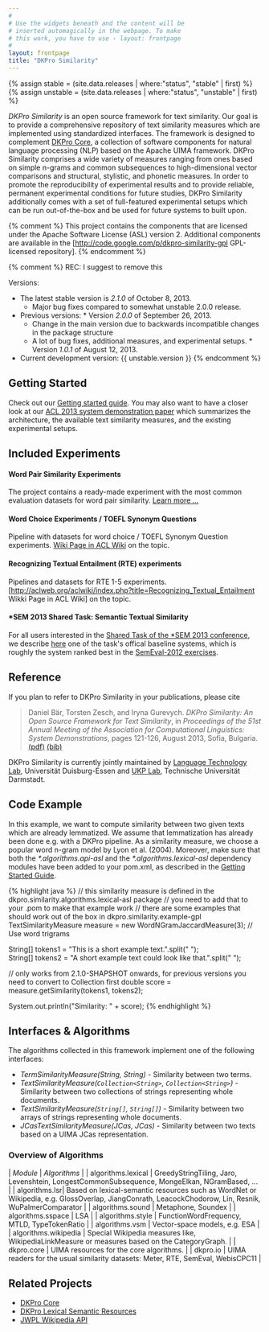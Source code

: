 ```yaml
---
#
# Use the widgets beneath and the content will be
# inserted automagically in the webpage. To make
# this work, you have to use › layout: frontpage
#
layout: frontpage
title: "DKPro Similarity"
---
```


{% assign stable = (site.data.releases | where:"status", "stable" | first) %}
{% assign unstable = (site.data.releases | where:"status", "unstable" | first) %}

*DKPro Similarity* is an open source framework for text similarity. Our goal is to provide a comprehensive repository of text similarity measures which are implemented using standardized interfaces. The framework is designed to complement [DKPro Core][DKPRO_CORE], a collection of software components for natural language processing (NLP) based on the Apache UIMA framework. DKPro Similarity comprises a wide variety of measures ranging from ones based on simple n-grams and common subsequences to high-dimensional vector comparisons and structural, stylistic, and phonetic measures. In order to promote the reproducibility of experimental results and to provide reliable, permanent experimental conditions for future studies, DKPro Similarity additionally comes with a set of full-featured experimental setups which can be run out-of-the-box and be used for future systems to built upon.

{% comment %}
This project contains the components that are licensed under the Apache Software License (ASL) version 2. Additional components are available in the [http://code.google.com/p/dkpro-similarity-gpl GPL-licensed repository].
{% endcomment %}

{% comment %}
REC: I suggest to remove this

Versions:

  * The latest stable version is *2.1.0* of October 8, 2013.
    * Major bug fixes compared to somewhat unstable 2.0.0 release.
  *  Previous versions:
    * Version *2.0.0* of September 26, 2013.
      * Change in the main version due to backwards incompatible changes in the package structure
      * A lot of bug fixes, additional measures, and experimental setups.
    * Version *1.0.1* of August 12, 2013.
  * Current development version: {{ unstable.version }}
{% endcomment %}

## Getting Started

Check out our [Getting started guide](/dkpro-similarity/gettingstarted). You may also want to have a closer look at our [ACL 2013 system demonstration paper](http://www.ukp.tu-darmstadt.de/fileadmin/user_upload/Group_UKP/publikationen/2013/ACL_Demo_2013_Dab_CameraReady.pdf) which summarizes the architecture, the available text similarity measures, and the existing experimental setups.

## Included Experiments

#### Word Pair Similarity Experiments

The project contains a ready-made experiment with the most common evaluation datasets for word pair similarity. [Learn more ...](/dkpro-similarity/WordPairSimilarity)

#### Word Choice Experiments / TOEFL Synonym Questions

Pipeline with datasets for word choice / TOEFL Synonym Question experiments.
[Wiki Page in ACL Wiki](http://www.aclweb.org/aclwiki/index.php?title=TOEFL_Synonym_Questions_%28State_of_the_art%29 ) on the topic.

#### Recognizing Textual Entailment (RTE) experiments

Pipelines and datasets for RTE 1-5 experiments.
[http://aclweb.org/aclwiki/index.php?title=Recognizing_Textual_Entailment Wikki Page in ACL Wiki] on the topic.

#### *SEM 2013 Shared Task: Semantic Textual Similarity

For all users interested in the [Shared Task of the *SEM 2013 conference](http://ixa2.si.ehu.es/sts/), we describe [here](/dkpro-similarity/semeval2013) one of the task's offical baseline systems, which is roughly the system ranked best in the [SemEval-2012 exercises](http://ixa2.si.ehu.es/starsem/proc/pdf/STARSEM-SEMEVAL051.pdf).

## Reference

If you plan to refer to DKPro Similarity in your publications, please cite

> Daniel Bär, Torsten Zesch, and Iryna Gurevych. *DKPro Similarity: An Open Source Framework for Text Similarity*, in _Proceedings of the 51st Annual Meeting of the Association for Computational Linguistics: System Demonstrations_, pages 121-126, August 2013, Sofia, Bulgaria. [(pdf)](http://aclweb.org/anthology/P/P13/P13-4021.pdf) [(bib)](http://aclweb.org/anthology/P/P13/P13-4021.bib)

DKPro Similarity is currently jointly maintained by [Language Technology Lab](http://www.langtech.inf.uni-due.de/), Universität Duisburg-Essen and [UKP Lab](http://www.ukp.tu-darmstadt.de/), Technische Universität Darmstadt.

## Code Example

In this example, we want to compute similarity between two given texts which are already lemmatized. We assume that lemmatization has already been done e.g. with a DKPro pipeline. 
As a similarity measure, we choose a popular word n-gram model by Lyon et al. (2004). Moreover, make sure that both the _*.algorithms.api-asl_ and the _*.algorithms.lexical-asl_ dependency modules have been added to your pom.xml, as described in the [Getting Started Guide](/dkpro-similarity/gettingstarted).

{% highlight java %}
// this similarity measure is defined in the dkpro.similarity.algorithms.lexical-asl package
// you need to add that to your .pom to make that example work
// there are some examples that should work out of the box in dkpro.similarity.example-gpl 
TextSimilarityMeasure measure = new WordNGramJaccardMeasure(3);    // Use word trigrams

String[] tokens1 = "This is a short example text.".split(" ");   
String[] tokens2 = "A short example text could look like that.".split(" ");

// only works from 2.1.0-SHAPSHOT onwards, for previous versions you need to convert to Collection<String> first
double score = measure.getSimilarity(tokens1, tokens2);

System.out.println("Similarity: " + score);
{% endhighlight %}

## Interfaces & Algorithms

The algorithms collected in this framework implement one of the following interfaces:

  * *TermSimilarityMeasure(String, String)* - Similarity between two terms.
  * *TextSimilarityMeasure(`Collection<String>`, `Collection<String>`)* - Similarity between two collections of strings representing whole documents.
  * *TextSimilarityMeasure(`String[]`, `String[]`)* - Similarity between two arrays of strings representing whole documents.
  * *JCasTextSimilarityMeasure(JCas, JCas)* - Similarity between two texts based on a UIMA JCas representation.

### Overview of Algorithms

| *Module* | *Algorithms* |
| algorithms.lexical | GreedyStringTiling, Jaro, Levenshtein, LongestCommonSubsequence, MongeElkan, NGramBased, ... |
| algorithms.lsr| Based on lexical-semantic resources such as WordNet or Wikipedia, e.g. GlossOverlap, JiangConrath, LeacockChodorow, Lin, Resnik, WuPalmerComparator |
| algorithms.sound | Metaphone, Soundex |
| algorithms.sspace | LSA |
| algorithms.style | FunctionWordFrequency, MTLD, TypeTokenRatio |
| algorithms.vsm | Vector-space models, e.g. ESA |
| algorithms.wikipedia | Special Wikipedia measures like, WikipediaLinkMeasure or measures based on the CategoryGraph. |
| dkpro.core | UIMA resources for the core algorithms. |
| dkpro.io | UIMA readers for the usual similarity datasets: Meter, RTE, SemEval, WebisCPC11 |

## Related Projects

  * [DKPro Core](https://dkpro.github.io/dkpro-core)
  * [DKPro Lexical Semantic Resources](https://dkpro.github.io/dkpro-lsr)
  * [JWPL Wikipedia API](https://dkpro.github.io/dkpro-jwpl)

[DKPRO_CORE]: https://dkpro.github.io/dkpro-core
[DKPRO_LAB]: https://dkpro.github.io/dkpro-lab
